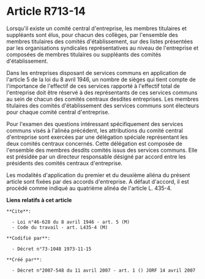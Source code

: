 # Article R713-14

Lorsqu'il existe un comité central d'entreprise, les membres titulaires et suppléants sont élus, pour chacun des collèges,
par l'ensemble des membres titulaires des comités d'établissement, sur des listes présentées par les organisations syndicales
représentatives au niveau de l'entreprise et composées de membres titulaires ou suppléants des comités d'établissement.

Dans les entreprises disposant de services communs en application de l'article 5 de la loi du 8 avril 1946, un nombre de
sièges qui tient compte de l'importance de l'effectif de ces services rapporté à l'effectif total de l'entreprise doit être
réservé à des représentants de ces services communs au sein de chacun des comités centraux desdites entreprises. Les membres
titulaires des comités d'établissement des services communs sont électeurs pour chaque comité central d'entreprise.

Pour l'examen des questions intéressant spécifiquement des services communs visés à l'alinéa précédent, les attributions du
comité central d'entreprise sont exercées par une délégation spéciale représentant les deux comités centraux concernés. Cette
délégation est composée de l'ensemble des membres desdits comités issus des services communs. Elle est présidée par un
directeur responsable désigné par accord entre les présidents des comités centraux d'entreprise.

Les modalités d'application du premier et du deuxième aliéna du présent article sont fixées par des accords d'entreprise. A
défaut d'accord, il est procédé comme indiqué au quatrième alinéa de l'article L. 435-4.

**Liens relatifs à cet article**

	**Cite**:

	  - Loi n°46-628 du 8 avril 1946 - art. 5 (M)
	  - Code du travail - art. L435-4 (M)

	**Codifié par**:

	  - Décret n°73-1048 1973-11-15

	**Créé par**:

	  - Décret n°2007-548 du 11 avril 2007 - art. 1 () JORF 14 avril 2007
